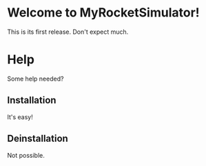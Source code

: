 # Welcome to MyRocketSimulator!

This is its first release. Don't expect much.

# Help

Some help needed?

## Installation

It's easy!

## Deinstallation

Not possible.

